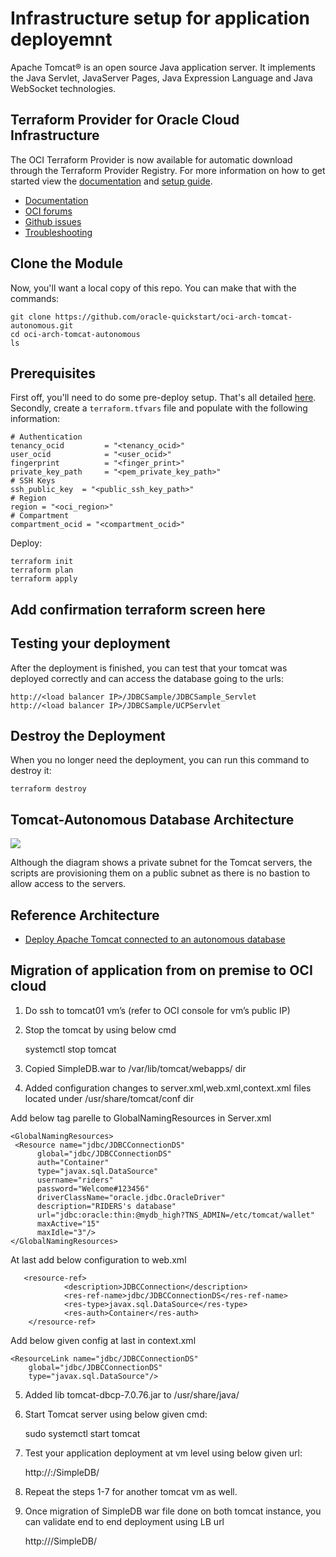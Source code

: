 # Infrastructure setup for application deployemnt 
Apache Tomcat® is an open source Java application server. It implements the Java Servlet, JavaServer Pages, Java Expression Language and Java WebSocket technologies.
## Terraform Provider for Oracle Cloud Infrastructure
The OCI Terraform Provider is now available for automatic download through the Terraform Provider Registry. 
For more information on how to get started view the [documentation](https://www.terraform.io/docs/providers/oci/index.html) 
and [setup guide](https://www.terraform.io/docs/providers/oci/guides/version-3-upgrade.html).
* [Documentation](https://www.terraform.io/docs/providers/oci/index.html)
* [OCI forums](https://cloudcustomerconnect.oracle.com/resources/9c8fa8f96f/summary)
* [Github issues](https://github.com/terraform-providers/terraform-provider-oci/issues)
* [Troubleshooting](https://www.terraform.io/docs/providers/oci/guides/guides/troubleshooting.html)

## Clone the Module
Now, you'll want a local copy of this repo. You can make that with the commands:

    git clone https://github.com/oracle-quickstart/oci-arch-tomcat-autonomous.git
    cd oci-arch-tomcat-autonomous
    ls


## Prerequisites
First off, you'll need to do some pre-deploy setup.  That's all detailed [here](https://github.com/cloud-partners/oci-prerequisites).
Secondly, create a `terraform.tfvars` file and populate with the following information:
```
# Authentication
tenancy_ocid         = "<tenancy_ocid>"
user_ocid            = "<user_ocid>"
fingerprint          = "<finger_print>"
private_key_path     = "<pem_private_key_path>"
# SSH Keys
ssh_public_key  = "<public_ssh_key_path>"
# Region
region = "<oci_region>"
# Compartment
compartment_ocid = "<compartment_ocid>"
````

Deploy:

    terraform init
    terraform plan
    terraform apply

## Add confirmation terraform screen here

## Testing your deployment
After the deployment is finished, you can test that your tomcat was deployed correctly and can access the database going to the urls:
````
http://<load balancer IP>/JDBCSample/JDBCSample_Servlet
http://<load balancer IP>/JDBCSample/UCPServlet
`````
## Destroy the Deployment
When you no longer need the deployment, you can run this command to destroy it:

    terraform destroy
    
## Tomcat-Autonomous Database Architecture

![](./images/architecture-deploy-tomcat.png)

Although the diagram shows a private subnet for the Tomcat servers, the scripts are provisioning them on a public subnet as there is no bastion to allow access to the servers.


## Reference Architecture

- [Deploy Apache Tomcat connected to an autonomous database](https://docs.oracle.com/en/solutions/deploy-tomcat-adb)
 

## Migration of application from on premise to OCI cloud

1.	Do ssh to tomcat01 vm’s (refer to OCI console for vm’s public IP)

2.	Stop the tomcat by using below cmd

    systemctl stop tomcat

3.	Copied SimpleDB.war to /var/lib/tomcat/webapps/ dir

4.	Added configuration changes to server.xml,web.xml,context.xml files located under /usr/share/tomcat/conf dir 
 
 Add below tag parelle to GlobalNamingResources in Server.xml
 
    <GlobalNamingResources>
     <Resource name="jdbc/JDBCConnectionDS"
          global="jdbc/JDBCConnectionDS"
          auth="Container"
          type="javax.sql.DataSource"
          username="riders"
          password="Welcome#123456"
          driverClassName="oracle.jdbc.OracleDriver"
          description="RIDERS's database"
          url="jdbc:oracle:thin:@mydb_high?TNS_ADMIN=/etc/tomcat/wallet"
          maxActive="15"
          maxIdle="3"/>
    </GlobalNamingResources>
 
At last add below configuration to web.xml

       <resource-ref>
                <description>JDBCConnection</description>
                <res-ref-name>jdbc/JDBCConnectionDS</res-ref-name>
                <res-type>javax.sql.DataSource</res-type>
                <res-auth>Container</res-auth>
        </resource-ref>
 
Add below given config at last in context.xml

    <ResourceLink name="jdbc/JDBCConnectionDS"
        global="jdbc/JDBCConnectionDS"
        type="javax.sql.DataSource"/>
 
 
5.	Added lib tomcat-dbcp-7.0.76.jar to  /usr/share/java/

6.	Start Tomcat server using below given cmd:
       
       sudo systemctl start tomcat
       
7.	Test your application deployment at vm level using below given url:
    
       http://<IP>:<Port>/SimpleDB/
    
8.	Repeat the steps 1-7 for another tomcat vm as well.

9.	Once migration of SimpleDB war file done on both tomcat instance, you can validate end to end deployment using LB url 

       http://<Load balance IP>/SimpleDB/
